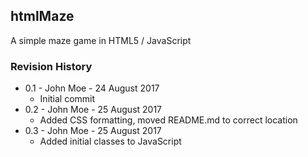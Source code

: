 ## htmlMaze

A simple maze game in HTML5 / JavaScript

### Revision History

* 0.1 - John Moe - 24 August 2017
  * Initial commit
* 0.2 - John Moe - 25 August 2017
  * Added CSS formatting, moved README.md to correct location
* 0.3 - John Moe - 25 August 2017
  * Added initial classes to JavaScript

